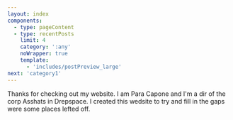 ```yaml
---
layout: index
components:
  - type: pageContent
  - type: recentPosts
    limit: 4
    category: ':any'
    noWrapper: true
    template:
      - 'includes/postPreview_large'
next: 'category1'
---
```


Thanks for checking out my website. I am Para Capone and I'm a dir of the corp Asshats in Drepspace. I created this wedsite to try and fill in the gaps were some places lefted off.
